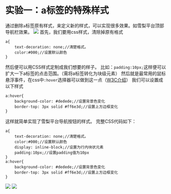 # 实验一：a标签的特殊样式

通过删除`a`标签原有样式，来定义新的样式，可以实现很多效果。如雪梨平台顶部导航栏效果。
![](img/4.2.4.png)
首先，我们要用css样式，清除掉原有格式
```
a{
	text-decoration: none;//清楚格式。
	color:#000;//设置默认颜色
}
```
然后便可以用CSS样式定制成我们想要的样子。
比如：`padding:10px;`这样便可以扩大一下a标签的点击范围。（需将a标签转化为块级元素）
然后就是最常用的鼠标悬浮事件，在css中`:hover`选择器可以做到这一点（[W3C介绍](http://www.w3school.com.cn/cssref/selector_hover.asp)）
我们可以设置成以下样式
```
a:hover{
	background-color: #dedede;//设置背景色变化
	border-top: 3px solid #ff6e3d;//设置上方边框变化
}

```
这样就简单实现了雪梨平台导航按钮的样式。
完整CSS代码如下：
```
a{
	text-decoration: none;//清楚格式。
	color:#000;//设置默认颜色
	display: inline-block;//设置为行内块状元素
	padding:10px;//设置padding值为10px
}
a:hover{
	background-color: #dedede;//设置背景色变化
	border-top: 3px solid #ff6e3d;//设置上方边框变化
}
```

![](img/4.3.1)
![](img/4.3.2)